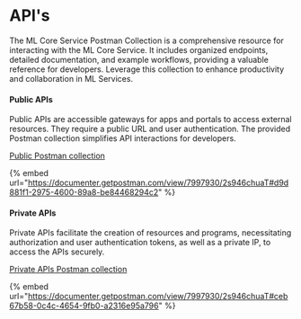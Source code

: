 # API's

The ML Core Service Postman Collection is a comprehensive resource for interacting with the ML Core Service. It includes organized endpoints, detailed documentation, and example workflows, providing a valuable reference for developers. Leverage this collection to enhance productivity and collaboration in ML Services.

#### Public APIs

Public APIs are accessible gateways for apps and portals to access external resources. They require a public URL and user authentication. The provided Postman collection simplifies API interactions for developers.

[Public Postman collection](https://documenter.getpostman.com/view/7997930/2s946chuaT#d9d881f1-2975-4600-89a8-be84468294c2)

{% embed url="https://documenter.getpostman.com/view/7997930/2s946chuaT#d9d881f1-2975-4600-89a8-be84468294c2" %}

#### Private APIs

Private APIs facilitate the creation of resources and programs, necessitating authorization and user authentication tokens, as well as a private IP, to access the APIs securely.

[Private APIs Postman collection](https://documenter.getpostman.com/view/7997930/2s946chuaT#ceb67b58-0c4c-4654-9fb0-a2316e95a796)

{% embed url="https://documenter.getpostman.com/view/7997930/2s946chuaT#ceb67b58-0c4c-4654-9fb0-a2316e95a796" %}
